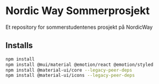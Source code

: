 # Nordic Way Sommerprosjekt
Et repository for sommerstudentenes prosjekt på NordicWay

## Installs
```sh
npm install 
npm install @mui/material @emotion/react @emotion/styled
npm install @material-ui/core --legacy-peer-deps
npm install @material-ui/icons --legacy-peer-deps
```